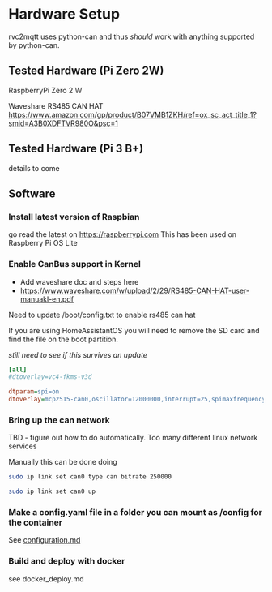 # Hardware Setup

rvc2mqtt uses python-can and thus *should* work with anything supported by python-can. 

## Tested Hardware (Pi Zero 2W)

RaspberryPi Zero 2 W

Waveshare RS485 CAN HAT
<https://www.amazon.com/gp/product/B07VMB1ZKH/ref=ox_sc_act_title_1?smid=A3B0XDFTVR980O&psc=1>


## Tested Hardware (Pi 3 B+)

details to come

## Software

### Install latest version of Raspbian

go read the latest on <https://raspberrypi.com>
This has been used on Raspberry Pi OS Lite 

### Enable CanBus support in Kernel

* Add waveshare doc and steps here
* <https://www.waveshare.com/w/upload/2/29/RS485-CAN-HAT-user-manuakl-en.pdf>

Need to update /boot/config.txt to enable rs485 can hat

If you are using HomeAssistantOS you will need to remove the SD card and find the file on the boot partition.  

_still need to see if this survives an update_

``` ini
[all]
#dtoverlay=vc4-fkms-v3d

dtparam=spi=on
dtoverlay=mcp2515-can0,oscillator=12000000,interrupt=25,spimaxfrequency=2000000
```

### Bring up the can network

TBD - figure out how to do automatically.  Too many different linux network services

Manually this can be done doing

``` bash
sudo ip link set can0 type can bitrate 250000

sudo ip link set can0 up
```

### Make a config.yaml file in a folder you can mount as /config for the container

See [configuration.md](configuration.md)

### Build and deploy with docker

see docker_deploy.md



